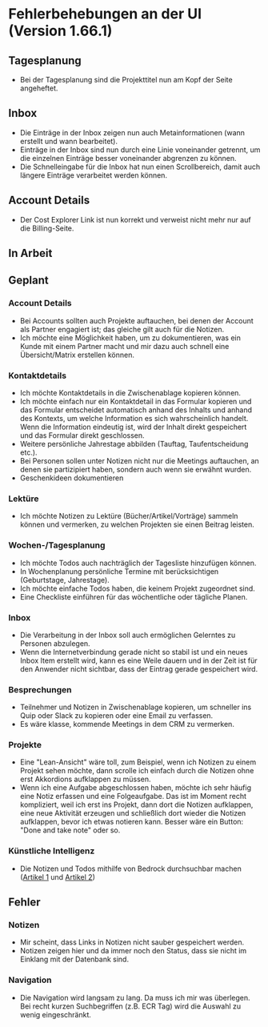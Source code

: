 # Fehlerbehebungen an der UI (Version 1.66.1)

## Tagesplanung

- Bei der Tagesplanung sind die Projekttitel nun am Kopf der Seite angeheftet.

## Inbox

- Die Einträge in der Inbox zeigen nun auch Metainformationen (wann erstellt und wann bearbeitet).
- Einträge in der Inbox sind nun durch eine Linie voneinander getrennt, um die einzelnen Einträge besser voneinander abgrenzen zu können.
- Die Schnelleingabe für die Inbox hat nun einen Scrollbereich, damit auch längere Einträge verarbeitet werden können.

## Account Details

- Der Cost Explorer Link ist nun korrekt und verweist nicht mehr nur auf die Billing-Seite.

## In Arbeit

## Geplant

### Account Details

- Bei Accounts sollten auch Projekte auftauchen, bei denen der Account als Partner engagiert ist; das gleiche gilt auch für die Notizen.
- Ich möchte eine Möglichkeit haben, um zu dokumentieren, was ein Kunde mit einem Partner macht und mir dazu auch schnell eine Übersicht/Matrix erstellen können.

### Kontaktdetails

- Ich möchte Kontaktdetails in die Zwischenablage kopieren können.
- Ich möchte einfach nur ein Kontaktdetail in das Formular kopieren und das Formular entscheidet automatisch anhand des Inhalts und anhand des Kontexts, um welche Information es sich wahrscheinlich handelt. Wenn die Information eindeutig ist, wird der Inhalt direkt gespeichert und das Formular direkt geschlossen.
- Weitere persönliche Jahrestage abbilden (Tauftag, Taufentscheidung etc.).
- Bei Personen sollen unter Notizen nicht nur die Meetings auftauchen, an denen sie partizipiert haben, sondern auch wenn sie erwähnt wurden.
- Geschenkideen dokumentieren

### Lektüre

- Ich möchte Notizen zu Lektüre (Bücher/Artikel/Vorträge) sammeln können und vermerken, zu welchen Projekten sie einen Beitrag leisten.

### Wochen-/Tagesplanung

- Ich möchte Todos auch nachträglich der Tagesliste hinzufügen können.
- In Wochenplanung persönliche Termine mit berücksichtigen (Geburtstage, Jahrestage).
- Ich möchte einfache Todos haben, die keinem Projekt zugeordnet sind.
- Eine Checkliste einführen für das wöchentliche oder tägliche Planen.

### Inbox

- Die Verarbeitung in der Inbox soll auch ermöglichen Gelerntes zu Personen abzulegen.
- Wenn die Internetverbindung gerade nicht so stabil ist und ein neues Inbox Item erstellt wird, kann es eine Weile dauern und in der Zeit ist für den Anwender nicht sichtbar, dass der Eintrag gerade gespeichert wird.

### Besprechungen

- Teilnehmer und Notizen in Zwischenablage kopieren, um schneller ins Quip oder Slack zu kopieren oder eine Email zu verfassen.
- Es wäre klasse, kommende Meetings in dem CRM zu vermerken.

### Projekte

- Eine "Lean-Ansicht" wäre toll, zum Beispiel, wenn ich Notizen zu einem Projekt sehen möchte, dann scrolle ich einfach durch die Notizen ohne erst Akkordions aufklappen zu müssen.
- Wenn ich eine Aufgabe abgeschlossen haben, möchte ich sehr häufig eine Notiz erfassen und eine Folgeaufgabe. Das ist im Moment recht kompliziert, weil ich erst ins Projekt, dann dort die Notizen aufklappen, eine neue Aktivität erzeugen und schließlich dort wieder die Notizen aufklappen, bevor ich etwas notieren kann. Besser wäre ein Button: "Done and take note" oder so.

### Künstliche Intelligenz

- Die Notizen und Todos mithilfe von Bedrock durchsuchbar machen ([Artikel 1](https://aws.amazon.com/de/blogs/machine-learning/build-generative-ai-agents-with-amazon-bedrock-amazon-dynamodb-amazon-kendra-amazon-lex-and-langchain/) und [Artikel 2](https://medium.com/@dminhk/adding-amazon-dynamodb-memory-to-amazon-bedrock-using-langchain-expression-language-lcel-%EF%B8%8F-1ca55407ecdb))

## Fehler

### Notizen

- Mir scheint, dass Links in Notizen nicht sauber gespeichert werden.
- Notizen zeigen hier und da immer noch den Status, dass sie nicht im Einklang mit der Datenbank sind.

### Navigation

- Die Navigation wird langsam zu lang. Da muss ich mir was überlegen. Bei recht kurzen Suchbegriffen (z.B. ECR Tag) wird die Auswahl zu wenig eingeschränkt.
